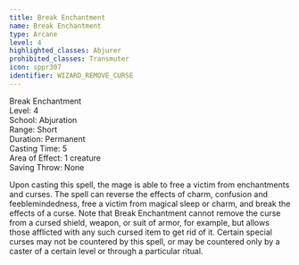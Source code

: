```yaml
---
title: Break Enchantment
name: Break Enchantment
type: Arcane
level: 4
highlighted_classes: Abjurer
prohibited_classes: Transmuter
icon: sppr307
identifier: WIZARD_REMOVE_CURSE
---
```

Break Enchantment  
Level: 4  
School: Abjuration  
Range: Short  
Duration: Permanent  
Casting Time: 5  
Area of Effect: 1 creature  
Saving Throw: None  
  
Upon casting this spell, the mage is able to free a victim from enchantments and curses. The spell can reverse the effects of charm, confusion and feeblemindedness, free a victim from magical sleep or charm, and break the effects of a curse. Note that Break Enchantment cannot remove the curse from a cursed shield, weapon, or suit of armor, for example, but allows those afflicted with any such cursed item to get rid of it. Certain special curses may not be countered by this spell, or may be countered only by a caster of a certain level or through a particular ritual.  
